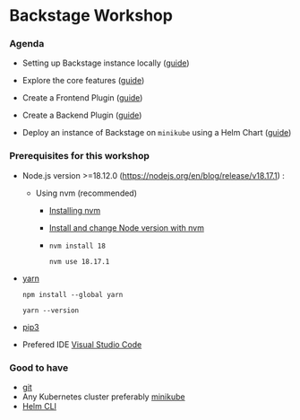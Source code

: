 # Backstage Workshop

### Agenda

- Setting up Backstage instance locally ([guide](https://github.com/debsmita1/backstage-workshop/tree/set-up-backstage))

- Explore the core features ([guide](https://github.com/debsmita1/backstage-workshop/tree/core-features))

- Create a Frontend Plugin ([guide](https://github.com/debsmita1/backstage-workshop/tree/create-fe-plugin))

- Create a Backend Plugin ([guide](https://github.com/debsmita1/backstage-workshop/tree/create-be-plugin))

- Deploy an instance of Backstage on `minikube` using a Helm Chart ([guide](https://github.com/debsmita1/backstage-workshop/tree/helm-backstage))

### Prerequisites for this workshop
- Node.js version >=18.12.0  (https://nodejs.org/en/blog/release/v18.17.1) :
    - Using nvm (recommended)
      - [Installing nvm](https://github.com/nvm-sh/nvm#install--update-script)
      - [Install and change Node version with nvm](https://nodejs.org/en/download/package-manager#nvm)
      - ```
        nvm install 18
        ```

        ```
        nvm use 18.17.1
        ```

- [yarn](https://classic.yarnpkg.com/en/docs/install)
  ```
  npm install --global yarn
  ```

  ```
  yarn --version
  ```

- [pip3](https://www.activestate.com/resources/quick-reads/how-to-install-and-use-pip3/)

- Prefered IDE [Visual Studio Code](https://code.visualstudio.com/download)

### Good to have
- [git](https://github.com/git-guides/install-git)
- Any Kubernetes cluster preferably [minikube](https://minikube.sigs.k8s.io/docs/start/)
- [Helm CLI](https://helm.sh/docs/intro/install/)
